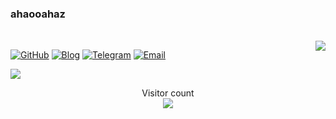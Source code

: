 

### ahaooahaz
</br>
<a align="right"  href="https://github.com/AHAOAHA/">
  <img align="right"   src="https://github-readme-stats.vercel.app/api/top-langs/?username=AHAOAHA&exclude_repo=AHAOAHA,ahaoaha.github.io,CurriculumVitae)&langs_count=6" />
</a>


[![GitHub](https://img.shields.io/badge/dynamic/json?logo=github&label=GitHub+Followers&labelColor=282c34&style=flat-square&color=181717&query=%24.data.totalSubs&url=https%3A%2F%2Fapi.spencerwoo.com%2Fsubstats%2F%3Fsource%3Dgithub%26queryKey%3DAHAOAHA&longCache=true)](https://github.com/AHAOAHA)
[![Blog](https://img.shields.io/badge/-https://ahaoaha.github.io-0e83cd?style=flat-square&logo=Blogger&logoColor=fff)](https://ahaoaha.github.io)
[![Telegram](https://img.shields.io/badge/-t.me/ahaoaha-3db6f1?style=flat-square&logo=Telegram&logoColor=2ca5e0)](https://t.me/ahaooahaz)
[![Email](https://img.shields.io/badge/-ahaoaha_@outlook.com-911318?style=flat-square&logo=Mail.RU&logoColor=white&labelColor=c14438)](mailto:ahaoaha_@outlook.com)


<p align="left">
<a href="#">
<img src='https://github-readme-stats.vercel.app/api?username=AHAOAHA&show_icons=true&title_color=fff&icon_color=79ff97&text_color=9f9f9f&bg_color=151515&hide=["contribs"]'>
</a>
</p>  

<p align="center"> Visitor count<br> <img src="https://profile-counter.glitch.me/AHAOAHA/count.svg" /></p>